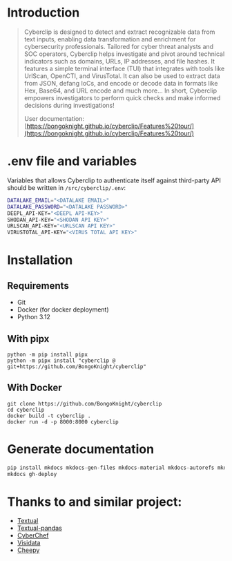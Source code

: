 
# Introduction 

> Cyberclip is designed to detect and extract recognizable data from text inputs, enabling data transformation and enrichment for cybersecurity professionals. Tailored for cyber threat analysts and SOC operators, Cyberclip helps investigate and pivot around technical indicators such as domains, URLs, IP addresses, and file hashes. It features a simple terminal interface (TUI) that integrates with tools like UrlScan, OpenCTI, and VirusTotal. It can also be used to extract data from JSON, defang IoCs, and encode or decode data in formats like Hex, Base64, and URL encode and much more... In short, Cyberclip empowers investigators to perform quick checks and make informed decisions during investigations!
>
> User documentation: [https://bongoknight.github.io/cyberclip/Features%20tour/](https://bongoknight.github.io/cyberclip/Features%20tour/)

# .env file and variables

Variables that allows Cyberclip to authenticate itself against third-party API should be written in `/src/cyberclip/.env`:

```bash 
DATALAKE_EMAIL="<DATALAKE EMAIL>"
DATALAKE_PASSWORD="<DATALAKE PASSWORD>"
DEEPL_API-KEY="<DEEPL API-KEY>"
SHODAN_API-KEY="<SHODAN API KEY>"
URLSCAN_API-KEY="<URLSCAN API KEY>"
VIRUSTOTAL_API-KEY="<VIRUS TOTAL API KEY>"
```

# Installation

## Requirements

- Git
- Docker (for docker deployment)
- Python 3.12

## With pipx

```
python -m pip install pipx
python -m pipx install "cyberclip @ git+https://github.com/BongoKnight/cyberclip"
```

## With Docker

```
git clone https://github.com/BongoKnight/cyberclip
cd cyberclip
docker build -t cyberclip .
docker run -d -p 8000:8000 cyberclip
```

# Generate documentation

```python
pip install mkdocs mkdocs-gen-files mkdocs-material mkdocs-autorefs mkdocstrings-python
mkdocs gh-deploy
```


# Thanks to and similar project:

- [Textual](https://textual.textualize.io/)
- [Textual-pandas](https://github.com/dannywade/textual-pandas)
- [CyberChef](https://gchq.github.io/CyberChef/)
- [Visidata](https://www.visidata.org/)
- [Cheepy](https://github.com/securisec/chepy)

